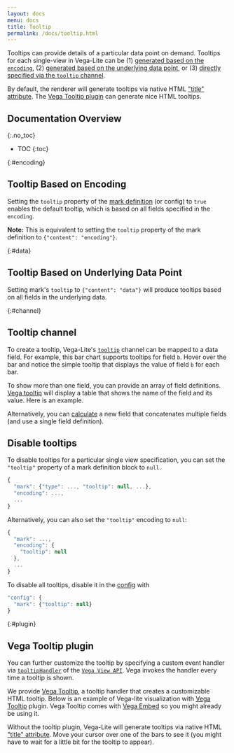 ```yaml
---
layout: docs
menu: docs
title: Tooltip
permalink: /docs/tooltip.html
---
```


Tooltips can provide details of a particular data point on demand. Tooltips for each single-view in Vega-Lite can be (1) [generated based on the `encoding`](#encoding), (2) [generated based on the underlying data point](#data), or (3) [directly specified via the `tooltip` channel](#channel).

By default, the renderer will generate tooltips via native HTML ["title" attribute](https://developer.mozilla.org/en-US/docs/Web/API/HTMLElement/title). The [Vega Tooltip plugin](#plugin) can generate nice HTML tooltips.

## Documentation Overview

{:.no_toc}

<!-- prettier-ignore -->
- TOC
{:toc}

{:#encoding}

## Tooltip Based on Encoding

Setting the `tooltip` property of the [mark definition](https://vega.github.io/vega-lite/docs/mark.html#mark-def) (or config) to `true` enables the default tooltip, which is based on all fields specified in the `encoding`.

<div class="vl-example" data-name="point_2d_tooltip"></div>

**Note:** This is equivalent to setting the `tooltip` property of the mark definition to `{"content": "encoding"}`.

{:#data}

## Tooltip Based on Underlying Data Point

Setting mark's `tooltip` to `{"content": "data"}` will produce tooltips based on all fields in the underlying data.

<div class="vl-example" data-name="point_2d_tooltip_data"></div>

{:#channel}

## Tooltip channel

To create a tooltip, Vega-Lite's [`tooltip`](encoding.html#mark-properties-channels) channel can be mapped to a data field. For example, this bar chart supports tooltips for field `b`. Hover over the bar and notice the simple tooltip that displays the value of field `b` for each bar.

<div class="vl-example" data-name="bar_tooltip"></div>

To show more than one field, you can provide an array of field definitions. [Vega tooltip](https://github.com/vega/vega-tooltip/) will display a table that shows the name of the field and its value. Here is an example.

<div class="vl-example" data-name="bar_tooltip_multi"></div>

Alternatively, you can [calculate](calculate.html) a new field that concatenates multiple fields (and use a single field definition).

## Disable tooltips

To disable tooltips for a particular single view specification, you can set the `"tooltip"` property of a mark definition block to `null`.

```js
{
  "mark": {"type": ..., "tooltip": null, ...},
  "encoding": ...,
  ...
}
```

Alternatively, you can also set the `"tooltip"` encoding to `null`:

```js
{
  "mark": ...,
  "encoding": {
    "tooltip": null
  },
  ...
}
```

To disable all tooltips, disable it in the [config](config.html) with

```js
"config": {
  "mark": {"tooltip": null}
}
```

{:#plugin}

## Vega Tooltip plugin

You can further customize the tooltip by specifying a custom event handler via [`tooltipHandler`](https://vega.github.io/vega/docs/api/view/#view_tooltipHandler) of the [`Vega View API`](https://vega.github.io/vega/docs/api/view/). Vega invokes the handler every time a tooltip is shown.

We provide [Vega Tooltip](https://github.com/vega/vega-tooltip/), a tooltip handler that creates a customizable HTML tooltip. Below is an example of Vega-lite visualization with [Vega Tooltip](https://github.com/vega/vega-tooltip/) plugin. Vega Tooltip comes with [Vega Embed](https://github.com/vega/vega-embed) so you might already be using it.

<div class="vl-example" data-name="bar_tooltip"></div>

Without the tooltip plugin, Vega-Lite will generate tooltips via native HTML ["title" attribute](https://developer.mozilla.org/en-US/docs/Web/API/HTMLElement/title). Move your cursor over one of the bars to see it (you might have to wait for a little bit for the tooltip to appear).

<div class="vl-example no-tooltip" data-name="bar_tooltip"></div>
